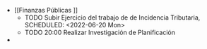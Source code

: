 - [[Finanzas Públicas ]]
	- TODO Subir Ejercicio del trabajo de de Incidencia Tributaria,
	  SCHEDULED: <2022-06-20 Mon>
	- TODO 20:00 Realizar Investigación de Planificación
-